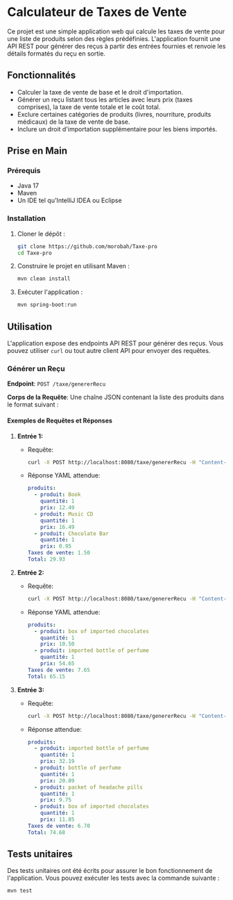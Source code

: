 # Calculateur de Taxes de Vente

Ce projet est une simple application web qui calcule les taxes de vente pour une liste de produits selon des règles prédéfinies. L'application fournit une API REST pour générer des reçus à partir des entrées fournies et renvoie les détails formatés du reçu en sortie.

## Fonctionnalités

- Calculer la taxe de vente de base et le droit d'importation.
- Générer un reçu listant tous les articles avec leurs prix (taxes comprises), la taxe de vente totale et le coût total.
- Exclure certaines catégories de produits (livres, nourriture, produits médicaux) de la taxe de vente de base.
- Inclure un droit d'importation supplémentaire pour les biens importés.

## Prise en Main

### Prérequis

- Java 17
- Maven
- Un IDE tel qu'IntelliJ IDEA ou Eclipse

### Installation

1. Cloner le dépôt :
    ```bash
    git clone https://github.com/morobah/Taxe-pro
    cd Taxe-pro
    ```

2. Construire le projet en utilisant Maven :
    ```bash
    mvn clean install
    ```

3. Exécuter l'application :
    ```bash
    mvn spring-boot:run
    ```

## Utilisation

L'application expose des endpoints API REST pour générer des reçus. Vous pouvez utiliser `curl` ou tout autre client API pour envoyer des requêtes.

### Générer un Reçu

**Endpoint**: `POST /taxe/genererRecu`

**Corps de la Requête**: Une chaîne JSON contenant la liste des produits dans le format suivant :

#### Exemples de Requêtes et Réponses

1. **Entrée 1:**
   - Requête:
       ```bash
       curl -X POST http://localhost:8080/taxe/genererRecu -H "Content-Type: application/json" -d '1 Book à 12.49\n1 Music CD à 14.99\n1 Chocolate Bar à 0.85'
       ```
   - Réponse YAML attendue:
       ```yaml
       produits:
         - produit: Book
           quantité: 1
           prix: 12.49
         - produit: Music CD
           quantité: 1
           prix: 16.49
         - produit: Chocolate Bar
           quantité: 1
           prix: 0.95
       Taxes de vente: 1.50
       Total: 29.93
       ```

2. **Entrée 2:**
   - Requête:
       ```bash
       curl -X POST http://localhost:8080/taxe/genererRecu -H "Content-Type: application/json" -d '1 box of imported chocolates à 10.00\n1 imported bottle of perfume à 47.50'
       ```
   - Réponse YAML attendue:
       ```yaml
       produits:
         - produit: box of imported chocolates
           quantité: 1
           prix: 10.50
         - produit: imported bottle of perfume
           quantité: 1
           prix: 54.65
       Taxes de vente: 7.65
       Total: 65.15
       ```

3. **Entrée 3:**
   - Requête:
       ```bash
       curl -X POST http://localhost:8080/taxe/genererRecu -H "Content-Type: application/json" -d '1 imported bottle of perfume à 27.99\n1 bottle of perfume à 18.99\n1 packet of headache pills à 9.75\n1 box of imported chocolates à 11.25'
       ```
   - Réponse attendue:
       ```yaml
       produits:
         - produit: imported bottle of perfume
           quantité: 1
           prix: 32.19
         - produit: bottle of perfume
           quantité: 1
           prix: 20.89
         - produit: packet of headache pills
           quantité: 1
           prix: 9.75
         - produit: box of imported chocolates
           quantité: 1
           prix: 11.85
       Taxes de vente: 6.70
       Total: 74.68
       ```

## Tests unitaires

Des tests unitaires ont été écrits pour assurer le bon fonctionnement de l'application. Vous pouvez exécuter les tests avec la commande suivante :

```bash
mvn test
